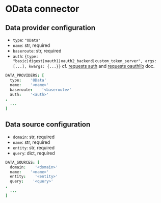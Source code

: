 # OData connector

## Data provider configuration

* `type`: `"OData"`
* `name`: str, required
* `baseroute`: str, required
* `auth`: `{type: "basic|digest|oauth1|oauth2_backend|custom_token_server", args: [...], kwargs: {...}}`
    cf. [requests auth](http://docs.python-requests.org/en/master/) and
    [requests oauthlib](https://requests-oauthlib.readthedocs.io/en/latest/oauth2_workflow) doc.

```coffee
DATA_PROVIDERS: [
  type:    'OData'
  name:    '<name>'
  baseroute:    '<baseroute>'
  auth:    '<auth>'
,
  ...
]
```


## Data source configuration

* `domain`: str, required
* `name`: str, required
* `entity`: str, required
* `query`: dict, required

```coffee
DATA_SOURCES: [
  domain:    '<domain>'
  name:    '<name>'
  entity:    '<entity>'
  query:    '<query>'
,
  ...
]
```
